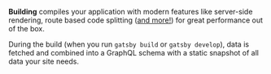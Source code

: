 **Building** compiles your application with modern features like server-side rendering, route based code splitting ([and more!](/blog/2019-04-02-behind-the-scenes-what-makes-gatsby-great/)) for great performance out of the box.

During the build (when you run `gatsby build` or `gatsby develop`), data is fetched and combined into a GraphQL schema with a static snapshot of all data your site needs.
